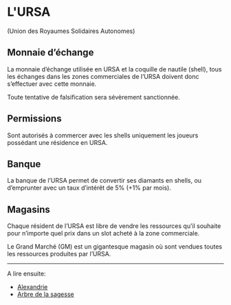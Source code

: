 # L'URSA

(Union des Royaumes Solidaires Autonomes)

## Monnaie d’échange

La monnaie d’échange utilisée en URSA et la coquille de nautile (shell), tous les échanges dans les zones commerciales de l’URSA doivent donc s’effectuer avec cette monnaie.

Toute tentative de falsification sera sévèrement sanctionnée.

## Permissions

Sont autorisés à commercer avec les shells uniquement les joueurs possédant une résidence en URSA.

## Banque

La banque de l’URSA permet de convertir ses diamants en shells, ou d’emprunter avec un taux d’intérêt de 5% (+1% par mois).

## Magasins

Chaque résident de l’URSA est libre de vendre les ressources qu’il souhaite pour n’importe quel prix dans un slot acheté à la zone commerciale.

Le Grand Marché (GM) est un gigantesque magasin où sont vendues toutes les ressources produites par l’URSA.

---

A lire ensuite:

- [Alexandrie](alexandrie)
- [Arbre de la sagesse](arbresagesse)
